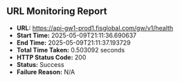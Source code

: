 ## URL Monitoring Report

- **URL:** https://api-gw1-prod1.fisglobal.com/gw/v1/health
- **Start Time:** 2025-05-09T21:11:36.690637
- **End Time:** 2025-05-09T21:11:37.193729
- **Total Time Taken:** 0.503092 seconds
- **HTTP Status Code:** 200
- **Status:** Success
- **Failure Reason:** N/A
